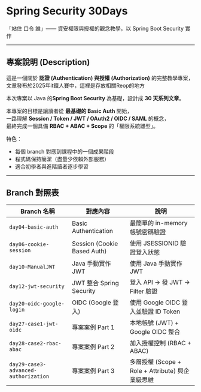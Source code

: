 # Spring Security 30Days

「站住 口令 誰」—— 資安權限與授權的觀念教學，以 Spring Boot Security 實作

---

## 專案說明 (Description)

這是一個關於 **認證 (Authentication) 與授權 (Authorization)** 的完整教學專案，文章發布於2025年it鐵人賽中，這裡是存放相關Reop的地方

本次專案以 Java 的**Spring Boot Security** 為基礎，設計成 **30 天系列文章**。  

本專案的目標是讓讀者從 **最基礎的 Basic Auth** 開始，  
一路理解 **Session / Token / JWT / OAuth2 / OIDC / SAML** 的概念，  
最終完成一個具備 **RBAC + ABAC + Scope** 的「權限系統雛型」。  

特色：
- 每個 branch 對應到課程中的一個成果階段  
- 程式碼保持簡潔（盡量少依賴外部服務）  
- 適合初學者與進階讀者逐步學習  

---

##  Branch 對照表

| Branch 名稱 | 對應內容 | 說明 |
|-------------|----------|------|
| `day04-basic-auth` | Basic Authentication | 最簡單的 in-memory 帳號密碼驗證 |
| `day06-cookie-session` | Session (Cookie Based Auth) | 使用 JSESSIONID 驗證登入狀態 |
| `day10-ManualJWT` | Java 手動實作 JWT | 使用 Java 手動實作 JWT |
| `day12-jwt-security` | JWT 整合 Spring Security | 登入 API → 發 JWT → Filter 驗證 |
| `day20-oidc-google-login` | OIDC (Google 登入) | 使用 Google OIDC 登入並驗證 ID Token |
| `day27-case1-jwt-oidc` | 專案案例 Part 1 | 本地帳號 (JWT) + Google OIDC 整合 |
| `day28-case2-rbac-abac` | 專案案例 Part 2 | 加入授權控制 (RBAC + ABAC) |
| `day29-case3-advanced-authorization` | 專案案例 Part 3 | 多層授權 (Scope + Role + Attribute) 與企業級思維 |
